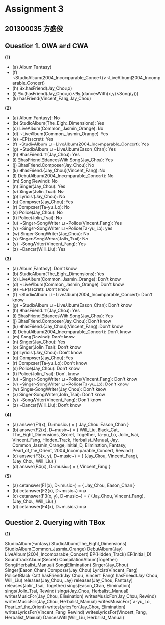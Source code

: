 # Assignment 3

## 201300035 方盛俊

## Question 1. OWA and CWA

**(1)**

- (a) Album(Fantasy)
- (f) ¬StudioAlbum(2004_Incomparable_Concert)∨¬LiveAlbum(2004_Incomparable_Concert)
- (h) ∃x.hasFriend(Jay_Chou,x)
- (i) ∃x.(hasFriend(Jay_Chou,x)∧∃y.(dancesWith(x,y)∧Song(y)))
- (k) hasFriend(Vincent_Fang,Jay_Chou)

**(2)**

- (a) Album(Fantasy): No
- (b) StudioAlbum(The_Eight_Dimensions): Yes
- (c) LiveAlbum(Common_Jasmin_Orange): No
- (d) ¬LiveAlbum(Common_Jasmin_Orange): Yes
- (e) ¬EP(secret): Yes
- (f) ¬StudioAlbum ⊔ ¬LiveAlbum(2004_Incomparable_Concert): Yes
- (g) ¬StudioAlbum ⊔ ¬LiveAlbum(Eason_Chan): Yes
- (h) ∃hasFriend.⊤(Jay_Chou): Yes
- (i) ∃hasFriend.∃dancesWith.Song(Jay_Chou): Yes
- (j) ∃hasFriend.Composer(Jay_Chou): No
- (k) ∃hasFriend.{Jay_Chou}(Vincent_Fang): No
- (l) DebutAlbum(2004_Incomparable_Concert): No
- (m) Song(Rewind): No
- (n) Singer(Jay_Chou): Yes
- (o) Singer(Jolin_Tsai): No
- (p) Lyricist(Jay_Chou): No
- (q) Composer(Jay_Chou): Yes
- (r) Composer(Ta-yu_Lo): No
- (s) Police(Jay_Chou): No
- (t) Police(Jolin_Tsai): No
- (u) ¬Singer-SongWriter ⊔ ¬Police(Vincent_Fang): Yes
- (v) ¬Singer-SongWriter ⊔ ¬Police(Ta-yu_Lo): yes
- (w) Singer-SongWriter(Jay_Chou): No
- (x) Singer-SongWriter(Jolin_Tsai): No
- (y) ¬SongWriter(Vincent_Fang): Yes
- (z) ¬Dancer(Will_Liu): Yes

**(3)**

- (a) Album(Fantasy): Don't know
- (b) StudioAlbum(The_Eight_Dimensions): Yes
- (c) LiveAlbum(Common_Jasmin_Orange): Don't know
- (d) ¬LiveAlbum(Common_Jasmin_Orange): Don't know
- (e) ¬EP(secret): Don't know
- (f) ¬StudioAlbum ⊔ ¬LiveAlbum(2004_Incomparable_Concert): Don't know
- (g) ¬StudioAlbum ⊔ ¬LiveAlbum(Eason_Chan): Don't know
- (h) ∃hasFriend.⊤(Jay_Chou): Yes
- (i) ∃hasFriend.∃dancesWith.Song(Jay_Chou): Yes
- (j) ∃hasFriend.Composer(Jay_Chou): Don't know
- (k) ∃hasFriend.{Jay_Chou}(Vincent_Fang): Don't know
- (l) DebutAlbum(2004_Incomparable_Concert): Don't know
- (m) Song(Rewind): Don't know
- (n) Singer(Jay_Chou): Yes
- (o) Singer(Jolin_Tsai): Don't know
- (p) Lyricist(Jay_Chou): Don't know
- (q) Composer(Jay_Chou): Yes
- (r) Composer(Ta-yu_Lo): Don't know
- (s) Police(Jay_Chou): Don't know
- (t) Police(Jolin_Tsai): Don't know
- (u) ¬Singer-SongWriter ⊔ ¬Police(Vincent_Fang): Don't know
- (v) ¬Singer-SongWriter ⊔ ¬Police(Ta-yu_Lo): Don't know
- (w) Singer-SongWriter(Jay_Chou): Don't know
- (x) Singer-SongWriter(Jolin_Tsai): Don't know
- (y) ¬SongWriter(Vincent_Fang): Don't know
- (z) ¬Dancer(Will_Liu): Don't know

**(4)**

- (a) answer(F1(x), D~music~) = { Jay_Chou, Eason_Chan }
- (b) answer(F2(x), D~music~) = { Will_Liu, Black_Cat, The_Eight_Dimensions, Secret, Together, Ta-yu_Lo, Jolin_Tsai, Vincent_Fang, Hidden_Track, Herbalist_Manual, Jay, Common_Jasmin_Orange, Initial_D, Elimination, Fantasy, Pearl_of_the_Orient, 2004_Incomparable_Concert, Rewind }
- (c) answer(F3(x, y), D~music~) = { (Jay_Chou, Vincent_Fang), (Jay_Chou, Will_Liu) }
- (d) answer(F4(x), D~music~) = { Vincent_Fang }

**(5)**

- (a) cetanswer(F1(x), D~music~) = { Jay_Chou, Eason_Chan }
- (b) cetanswer(F2(x), D~music~) = ∅
- (c) cetanswer(F3(x, y), D~music~) = { (Jay_Chou, Vincent_Fang), (Jay_Chou, Will_Liu) }
- (d) cetanswer(F4(x), D~music~) = ∅


## Question 2. Querying with TBox

**(1)**

StudioAlbum(Fantasy) StudioAlbum(The_Eight_Dimensions) StudioAlbum(Common_Jasmin_Orange)
DebutAlbum(Jay) LiveAlbum(2004_Incomparable_Concert)
EP(Hidden_Track) EP(Initial_D) SoundtrackAlbum(Secret) CompilationAlbum(Together)
Song(Herbalist_Manual) Song(Elimination)
Singer(Jay_Chou) Singer(Eason_Chan)
Composer(Jay_Chou) Lyricist(Vincent_Fang) Police(Black_Cat)
hasFriend(Jay_Chou, Vincent_Fang) hasFriend(Jay_Chou, Will_Liu)
releases(Jay_Chou, Jay) releases(Jay_Chou, Fantasy) releases(Jolin_Tsai, Together)
sings(Eason_Chan, Elimination) sings(Jolin_Tsai, Rewind) sings(Jay_Chou, Herbalist_Manual)
writesMusicFor(Jay_Chou, Elimination) writesMusicFor(Jay_Chou, Rewind) writesMusicFor(Jay_Chou,
Herbalist_Manual) writesMusicFor(Ta-yu_Lo, Pearl_of_the_Orient)
writesLyricsFor(Jay_Chou, Elimination) writesLyricsFor(Vincent_Fang, Rewind)
writesLyricsFor(Vincent_Fang, Herbalist_Manual) DancesWith(Will_Liu, Herbalist_Manual)
